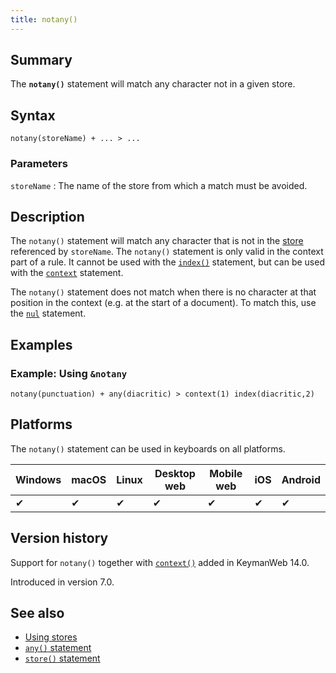 ```yaml
---
title: notany()
---
```

  
## Summary

The **`notany()`** statement will match any character not in a given
store.

## Syntax

```
notany(storeName) + ... > ...
```

### Parameters

`storeName`
:   The name of the store from which a match must be avoided.

## Description

The `notany()` statement will match any character that is not in the
[store](store) referenced by `storeName`. The `notany()` statement is
only valid in the context part of a rule. It cannot be used with the
[`index()`](index) statement, but can be used with the
[`context`](context) statement.

The `notany()` statement does not match when there is no character at
that position in the context (e.g. at the start of a document). To match
this, use the [`nul`](nul) statement.

## Examples

### Example: Using `&notany`

```
notany(punctuation) + any(diacritic) > context(1) index(diacritic,2)
```

## Platforms

The `notany()` statement can be used in keyboards on all platforms.

| Windows | macOS | Linux | Desktop web | Mobile web | iOS | Android |
|---------|-------|-------|-------------|------------|-----|---------|
| ✔       | ✔     | ✔     | ✔           | ✔          | ✔   | ✔       |

## Version history

Support for `notany()` together with [`context()`](context) added in
KeymanWeb 14.0.

Introduced in version 7.0.

## See also

-   [Using stores](../guide/stores)
-   [`any()` statement](./any)
-   [`store()` statement](./store)
